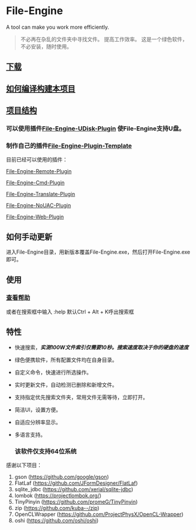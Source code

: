 # File-Engine

A tool can make you work more efficiently.

> 不必再在杂乱的文件夹中寻找文件。
> 提高工作效率。
> 这是一个绿色软件，不必安装，随时使用。

## [下载](https://github.com/XUANXUQAQ/File-Engine/releases/)

## [如何编译构建本项目](https://github.com/XUANXUQAQ/File-Engine/blob/master/README_BUILD.md)

## [项目结构](https://github.com/XUANXUQAQ/File-Engine/blob/master/README_PROJECT.md)

### 可以使用插件[File-Engine-UDisk-Plugin](https://github.com/XUANXUQAQ/File-Engine-UDisk-Plugin) 使File-Engine支持U盘。

### 制作自己的插件[File-Engine-Plugin-Template](https://github.com/XUANXUQAQ/File-Engine-Plugin-Template)

目前已经可以使用的插件：

[File-Engine-Remote-Plugin](https://github.com/XUANXUQAQ/File-Engine-Remote-Plugin)

[File-Engine-Cmd-Plugin](https://github.com/XUANXUQAQ/File-Engine-Cmd-Plugin)

[File-Engine-Translate-Plugin](https://github.com/XUANXUQAQ/File-Engine-Translate-Plugin)

[File-Engine-NoUAC-Plugin](https://github.com/XUANXUQAQ/File-Engine-NoUAC-Plugin)

[File-Engine-Web-Plugin](https://github.com/XUANXUQAQ/File-Engine-Web-Plugin)

## 如何手动更新

进入File-Engine目录，用新版本覆盖File-Engine.exe，然后打开File-Engine.exe即可。

## 使用

### [查看帮助](https://github.com/XUANXUQAQ/File-Engine/wiki/Usage)

或者在搜索框中输入 :help    默认Ctrl + Alt + K呼出搜索框

## 特性

* 快速搜索，***实测100W文件索引仅需要10秒。搜索速度取决于你的硬盘的速度***

* 绿色便携软件，所有配置文件均在自身目录。

* 自定义命令，快速进行所选操作。

* 实时更新文件，自动检测已删除和新增文件。

* 支持指定优先搜索文件夹，常用文件无需等待，立即打开。

* 简洁UI，设置方便。

* 自适应分辨率显示。    

* 多语言支持。   
  
  ### 该软件仅支持64位系统

感谢以下项目：   

1. gson (https://github.com/google/gson)
2. FlatLaf (https://github.com/JFormDesigner/FlatLaf)   
3. sqlite_jdbc (https://github.com/xerial/sqlite-jdbc)   
4. lombok (https://projectlombok.org/)   
5. TinyPinyin (https://github.com/promeG/TinyPinyin)
6. zip (https://github.com/kuba--/zip)
7. OpenCLWrapper (https://github.com/ProjectPhysX/OpenCL-Wrapper)
8. oshi (https://github.com/oshi/oshi)